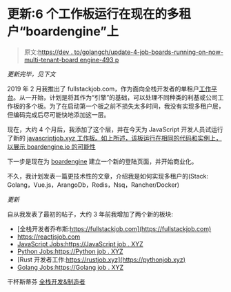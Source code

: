 # 更新:6 个工作板运行在现在的多租户“boardengine”上

> 原文:[https://dev . to/golangch/update-4-job-boards-running-on-now-multi-tenant-board engine-493 p](https://dev.to/golangch/update-4-job-boards-running-on-the-now-multi-tenant-boardengine-493p)

*更新完毕，见下文*

2019 年 2 月我推出了 fullstackjob.com，作为面向全栈开发者的单租户[工作平台](https://fullstackjob.com)。从一开始，计划是将其作为“引擎”的基础，可以处理不同种类的利基或公司工作板的多个板。为了在启动第一个板之前不损失太多时间，我没有实现多租户层，但编码完成后尽可能快地添加这一层。

现在，大约 4 个月后，我添加了这个层，并在今天为 JavaScript 开发人员试运行了新的 [javascriptjob.xyz 工作板。如上所述，该板运行在相同的代码和实例上，以展示 boardengine.io 的可能性](https://javascriptjob.xyz)

下一步是现在为 [boardengine](https://www.boardengine.io) 建立一个新的登陆页面，并开始商业化。

不久，我计划发表一篇更技术性的文章，介绍我是如何实现多租户的(Stack: Golang，Vue.js，ArangoDb，Redis，Nsq，Rancher/Docker)

*更新*

自从我发表了最初的帖子，大约 3 年前我增加了两个新的板块:

*   [全栈开发者乔布斯:https://fullstackjob.com](https://fullstackjob.com)
*   https://reactjsjob.com
*   [JavaScript Jobs:https://JavaScript job . XYZ](https://javascriptjob.xyz)
*   [Python Jobs:https://Python job . XYZ](https://pythonjob.xyz)
*   [Rust 开发者工作:https://rustjob.xyz](https://pythonjob.xyz)
*   [Golang Jobs:https://Golang job . XYZ](https://golangjob.xyz)

干杯斯蒂芬
[全栈开发&制造者](https://altafino.com)